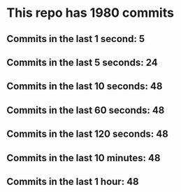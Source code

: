 # This repo has 1980 commits

## Commits in the last 1 second: 5
## Commits in the last 5 seconds: 24
## Commits in the last 10 seconds: 48
## Commits in the last 60 seconds: 48
## Commits in the last 120 seconds: 48
## Commits in the last 10 minutes: 48
## Commits in the last 1 hour: 48
